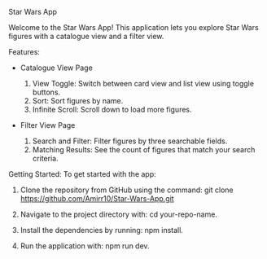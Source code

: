 
Star Wars App

Welcome to the Star Wars App! 
This application lets you explore Star Wars figures with a catalogue view and a filter view.

Features:
- Catalogue View Page
  1. View Toggle: Switch between card view and list view using toggle buttons.
  2. Sort: Sort figures by name.
  3. Infinite Scroll: Scroll down to load more figures.

- Filter View Page
  1. Search and Filter: Filter figures by three searchable fields.
  2. Matching Results: See the count of figures that match your search criteria.

Getting Started:
To get started with the app:

1. Clone the repository from GitHub using the command: git clone https://github.com/Amirr10/Star-Wars-App.git

2. Navigate to the project directory with: cd your-repo-name.

3. Install the dependencies by running: npm install.

4. Run the application with: npm run dev.
